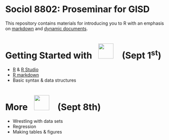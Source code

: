 # Sociol 8802: Proseminar for GISD

This repository contains materials for introducing you to R with an emphasis on [markdown](https://rmarkdown.rstudio.com/lesson-1.html) 
and [dynamic documents](https://rmarkdown.rstudio.com/lesson-9.html).



# Getting Started with &nbsp;  <img src="https://www.r-project.org/logo/Rlogo.png" width="48"> &nbsp;&nbsp; (Sept 1<sup>st</sup>)

  * [R](https://cran.r-project.org/) & [R Studio](https://www.rstudio.com/)
  * [R markdown](https://rmarkdown.rstudio.com/gallery.html)
  * Basic syntax & data structures

# More &nbsp;  <img src="https://www.r-project.org/logo/Rlogo.png" width="48"> &nbsp;&nbsp; (Sept 8<sum>th</sup>)

  * Wrestling with data sets
  * Regression
  * Making tables & figures
  
